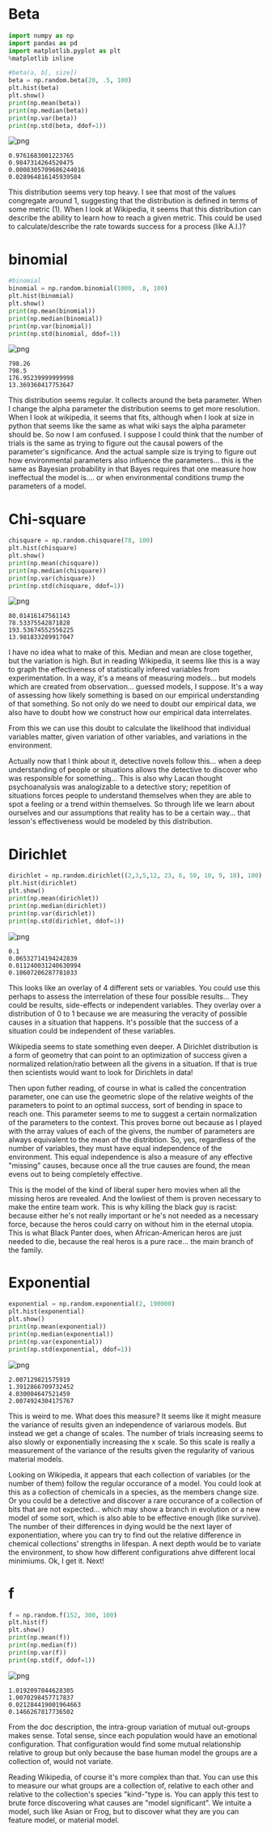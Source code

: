 
# Beta


```python
import numpy as np
import pandas as pd
import matplotlib.pyplot as plt
%matplotlib inline
```


```python
#beta(a, b[, size])
beta = np.random.beta(20, .5, 100)
plt.hist(beta)
plt.show()
print(np.mean(beta))
print(np.median(beta))
print(np.var(beta))
print(np.std(beta, ddof=1))


```


![png](output_2_0.png)


    0.9761683001223765
    0.9847314264520475
    0.0008305709686244016
    0.028964816145939584
    

This distribution seems very top heavy.  I see that most of the values congregate around 1, suggesting that the distribution is defined in terms of some metric (1).  When I look at Wikipedia, it seems that this distribution can describe the ability to learn how to reach a given metric.  This could be used to calculate/describe the rate towards success for a process (like A.I.)?

# binomial


```python
#binomial
binomial = np.random.binomial(1000, .8, 100)
plt.hist(binomial)
plt.show()
print(np.mean(binomial))
print(np.median(binomial))
print(np.var(binomial))
print(np.std(binomial, ddof=1))
```


![png](output_4_0.png)


    798.26
    798.5
    176.95239999999998
    13.369360417753647
    

This distribution seems regular.  It collects around the beta parameter.  When I change the alpha parameter the distribution seems to get more resolution.  When I look at wikipedia, it seems that fits, although when I look at size in python that seems like the same as what wiki says the alpha parameter should be.  So now I am confused.  I suppose I could think that the number of trials is the same as trying to figure out the causal powers of the parameter's significance.  And the actual sample size is trying to figure out how environmental parameters also influence the parameters... this is the same as Bayesian probability in that Bayes requires that one measure how ineffectual the model is.... or when environmental conditions trump the parameters of a model.

# Chi-square


```python
chisquare = np.random.chisquare(78, 100)
plt.hist(chisquare)
plt.show()
print(np.mean(chisquare))
print(np.median(chisquare))
print(np.var(chisquare))
print(np.std(chisquare, ddof=1))
```


![png](output_6_0.png)


    80.01416147561143
    78.53375542871828
    193.53674552556225
    13.981833289917047
    

I have no idea what to make of this.  Median and mean are close together, but the variation is high.  But in reading Wikipedia, it seems like this is a way to graph the effectiveness of statistically infered variables from experimentation.  In a way, it's a means of measuring models... but models which are created from observation... guessed models, I suppose.  It's a way of assessing how likely something is based on our empirical understanding of that something.  So not only do we need to doubt our empirical data, we also have to doubt how we construct how our empirical data interrelates.

From this we can use this doubt to calculate the likelihood that individual variables matter, given variation of other variables, and variations in the environment.

Actually now that I think about it, detective novels follow this... when a deep understanding of people or situations allows the detective to discover who was responsible for something... This is also why Lacan thought psychoanalysis was analogizable to a detective story; repetition of situations forces people to understand themselves when they are able to spot a feeling or a trend within themselves.  So through life we learn about ourselves and our assumptions that reality has to be a certain way... that lesson's effectiveness would be modeled by this distribution.

# Dirichlet


```python
dirichlet = np.random.dirichlet((2,3,5,12, 23, 6, 50, 10, 9, 10), 100)
plt.hist(dirichlet)
plt.show()
print(np.mean(dirichlet))
print(np.median(dirichlet))
print(np.var(dirichlet))
print(np.std(dirichlet, ddof=1))
```


![png](output_8_0.png)


    0.1
    0.06532714194242839
    0.011240031240630994
    0.10607206287781033
    

This looks like an overlay of 4 different sets or variables.  You could use this perhaps to assess the interrelation of these four possible results... They could be results, side-effects or independent variables.  They overlay over a distribution of 0 to 1 because we are measuring the veracity of possible causes in a situation that happens.  It's possible that the success of a situation could be independent of these variables.

Wikipedia seems to state something even deeper.  A Dirichlet distribution is a form of geometry that can point to an optimization of success given a normalized relation/ratio between all the givens in a situation.  If that is true then scientists would want to look for Dirichlets in data!

Then upon futher reading, of course in what is called the concentration parameter, one can use the geometric slope of the relative weights of the parameters to point to an optimal success, sort of bending in space to reach one.  This parameter seems to me to suggest a certain normalization of the parameters to the context.  This proves borne out because as I played with the array values of each of the givens, the number of parameters are always equivalent to the mean of the distribtion.  So, yes, regardless of the number of variables, they must have equal independence of the environment.  This equal independence is also a measure of any effective "missing" causes, because once all the true causes are found, the mean evens out to being completely effective.

This is the model of the kind of liberal super hero movies when all the missing heros are revealed.  And the lowliest of them is proven necessary to make the entire team work.  This is why killing the black guy is racist: because either he's not really important or he's not needed as a necessary force, because the heros could carry on without him in the eternal utopia.  This is what Black Panter does, when African-American heros are just needed to die, because the real heros is a pure race... the main branch of the family.

# Exponential


```python
exponential = np.random.exponential(2, 190000)
plt.hist(exponential)
plt.show()
print(np.mean(exponential))
print(np.median(exponential))
print(np.var(exponential))
print(np.std(exponential, ddof=1))
```


![png](output_10_0.png)


    2.007129821575919
    1.3912866709732452
    4.030004647521459
    2.0074924304175767
    

This is weird to me.  What does this measure?  It seems like it might measure the variance of results given an independence of variarous models.  But instead we get a change of scales.  The number of trials increasing seems to also slowly or exponentially increasing the x scale.  So this scale is really a measurement of the variance of the results given the regularity of various material models. 

Looking on Wikipedia, it appears that each collection of variables (or the number of them) follow the regular occurance of a model.  You could look at this as a collection of chemicals in a species, as the members change size.  Or you could be a detective and discover a rare occurance of a collection of bits that are not expected... which may show a branch in evolution or a new model of some sort, which is also able to be effective enough (like survive).  The number of their differences in dying would be the next layer of exponentiation, where you can try to find out the relative difference in chemical collections' strengths in lifespan.  A next depth would be to variate the environment, to show how different configurations ahve different local minimiums.  Ok, I get it.  Next!

# f


```python
f = np.random.f(152, 300, 100)
plt.hist(f)
plt.show()
print(np.mean(f))
print(np.median(f))
print(np.var(f))
print(np.std(f, ddof=1))
```


![png](output_12_0.png)


    1.0192097044628305
    1.0070298457717837
    0.021284419001964663
    0.1466267817736502
    

From the doc description, the intra-group variation of mutual out-groups makes sense.  Total sense, since each population would have an emotional configuration.  That configuration would find some mutual relationship relative to group but only because the base human model the groups are a collection of, would not variate.

Reading Wikipedia, of course it's more complex than that.  You can use this to measure our what groups are a collection of, relative to each other and relative to the collection's species "kind-"type is.  You can apply this test to brute force discovering what causes are "model significant".  We intuite a model, such like Asian or Frog, but to discover what they are you can feature model, or material model.
